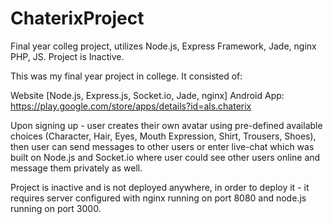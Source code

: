# ChaterixProject
Final year colleg project, utilizes Node.js, Express Framework, Jade, nginx PHP, JS. Project is Inactive.

This was my final year project in college. It consisted of:

Website [Node.js, Express.js, Socket.io, Jade, nginx] 
Android App: https://play.google.com/store/apps/details?id=als.chaterix

Upon signing up - user creates their own avatar using pre-defined available choices (Character, Hair, Eyes, Mouth Expression, Shirt, Trousers, Shoes), 
then user can send messages to other users or enter live-chat which was built on Node.js and Socket.io where user could see other users online and message them privately as well.

Project is inactive and is not deployed anywhere, in order to deploy it - it requires server configured with nginx running on port 8080 and node.js running on port 3000.
